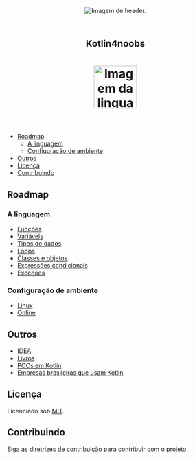 <!--suppress HtmlDeprecatedAttribute -->
<header>
    <p align="center"> <img src="doc/images/header-4noobs.svg" alt="Imagem de header."> </p>
</header>

<header>
  <h2 align="center">Kotlin4noobs</h2>
  <h1 align="center"><img src="doc/images/kotlin-logo.svg" alt="Imagem da linguagem." width="100"></h1>

</header>

* [Roadmap](#roadmap)
    - [A linguagem](#language)
    - [Configuração de ambiente](#environment)
* [Outros](#others)
* [Licença](#license)
* [Contribuindo](#contributing)

<div id='roadmap'></div> 

## Roadmap

<div id='language'></div> 

### A linguagem

- [Funções](doc/readmes/roadmap/FUNCTIONS.md)
- [Variáveis](doc/readmes/roadmap/VARIABLES.md)
- [Tipos de dados](doc/readmes/roadmap/TYPES.md)
- [Loops](doc/readmes/roadmap/LOOPS.md)
- [Classes e objetos](doc/readmes/roadmap/CLASS.md)
- [Expressões condicionais](doc/readmes/roadmap/EXPRESSIONS.md)
- [Exceções](doc/readmes/roadmap/EXCEPTIONS.md)

<div id='environment'></div> 

### Configuração de ambiente

- [Linux](doc/readmes/environment/LINUX.md)
- [Online](https://play.kotlinlang.org)

<div id='others'></div> 

## Outros

- [IDEA](https://www.jetbrains.com/idea/download/#section=linux)
- [Livros](doc/readmes/BOOKS.md)
- [POCs em Kotlin](doc/readmes/POCs.md)
- [Empresas brasileiras que usam Kotlin](https://github.com/Kotlin-BR/kotlin-no-backend)

<div id='license'></div> 

## Licença

Licenciado sob [MIT](LICENSE).

<div id='contributing'></div>

## Contribuindo

Siga as [diretrizes de contribuição](CONTRIBUTING.md) para contribuir com o projeto.
